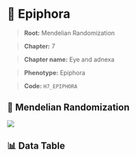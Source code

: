 # 🧪 Epiphora

> **Root:** Mendelian Randomization

> **Chapter:** 7  

> **Chapter name:** Eye and adnexa

> **Phenotype:** Epiphora  

> **Code:** `H7_EPIPHORA`

## 🧬 Mendelian Randomization  

<img src="/MR/Figures/Forward/H7_EPIPHORA.png"/>

## 📊 Data Table

<CsvTableMRF src="/MR_Data/Forward/H7_EPIPHORA.csv"/>
